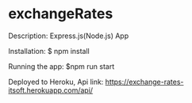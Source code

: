 # exchangeRates

Description: Express.js(Node.js) App

Installation: $ npm install

Running the app: $npm run start

Deployed to Heroku, Api link: https://exchange-rates-itsoft.herokuapp.com/api/
